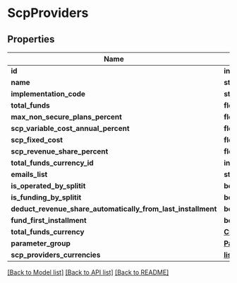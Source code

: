 # ScpProviders

## Properties
Name | Type | Description | Notes
------------ | ------------- | ------------- | -------------
**id** | **int** |  | 
**name** | **str** |  | [optional] 
**implementation_code** | **str** |  | [optional] 
**total_funds** | **float** |  | 
**max_non_secure_plans_percent** | **float** |  | 
**scp_variable_cost_annual_percent** | **float** |  | 
**scp_fixed_cost** | **float** |  | 
**scp_revenue_share_percent** | **float** |  | 
**total_funds_currency_id** | **int** |  | [optional] 
**emails_list** | **str** |  | [optional] 
**is_operated_by_splitit** | **bool** |  | [optional] 
**is_funding_by_splitit** | **bool** |  | 
**deduct_revenue_share_automatically_from_last_installment** | **bool** |  | 
**fund_first_installment** | **bool** |  | 
**total_funds_currency** | [**Currencies**](Currencies.md) |  | [optional] 
**parameter_group** | [**ParameterGroups**](ParameterGroups.md) |  | [optional] 
**scp_providers_currencies** | [**list[ScpProvidersCurrencies]**](ScpProvidersCurrencies.md) |  | [optional] 

[[Back to Model list]](../README.md#documentation-for-models) [[Back to API list]](../README.md#documentation-for-api-endpoints) [[Back to README]](../README.md)


